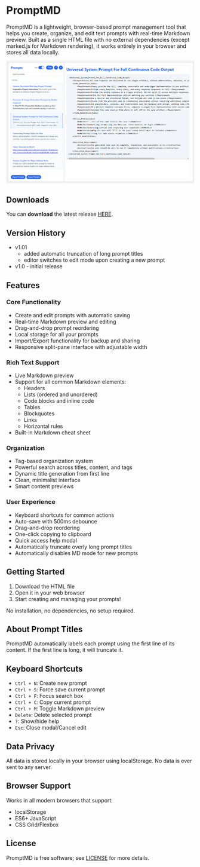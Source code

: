 # PromptMD

PromptMD is a lightweight, browser-based prompt management tool that helps you create, organize, and edit text prompts with real-time Markdown preview. Built as a single HTML file with no external dependencies (except marked.js for Markdown rendering), it works entirely in your browser and stores all data locally.

<p align="center"><img src="screenshots/PromptMD-screenshot.png"></p>

## Downloads
You can <b>download</b> the latest release [HERE](https://github.com/DexterLagan/PromptMD/releases/).

## Version History

- v1.01
  - added automatic truncation of long prompt titles
  - editor switches to edit mode upon creating a new prompt
- v1.0 - initial release

## Features

### Core Functionality
- Create and edit prompts with automatic saving
- Real-time Markdown preview and editing
- Drag-and-drop prompt reordering
- Local storage for all your prompts
- Import/Export functionality for backup and sharing
- Responsive split-pane interface with adjustable width

### Rich Text Support
- Live Markdown preview
- Support for all common Markdown elements:
  - Headers
  - Lists (ordered and unordered)
  - Code blocks and inline code
  - Tables
  - Blockquotes
  - Links
  - Horizontal rules
- Built-in Markdown cheat sheet

### Organization
- Tag-based organization system
- Powerful search across titles, content, and tags
- Dynamic title generation from first line
- Clean, minimalist interface
- Smart content previews

### User Experience
- Keyboard shortcuts for common actions
- Auto-save with 500ms debounce
- Drag-and-drop reordering
- One-click copying to clipboard
- Quick access help modal
- Automatically truncate overly long prompt titles
- Automatically disables MD mode for new prompts

## Getting Started

1. Download the HTML file
2. Open it in your web browser
3. Start creating and managing your prompts!

No installation, no dependencies, no setup required.

## About Prompt Titles

PromptMD automatically labels each prompt using the first line of its content.
If the first line is long, it will truncate it.

## Keyboard Shortcuts

- `Ctrl + N`: Create new prompt
- `Ctrl + S`: Force save current prompt
- `Ctrl + F`: Focus search box
- `Ctrl + C`: Copy current prompt
- `Ctrl + M`: Toggle Markdown preview
- `Delete`: Delete selected prompt
- `?`: Show/hide help
- `Esc`: Close modal/Cancel edit

## Data Privacy

All data is stored locally in your browser using localStorage. No data is ever sent to any server.

## Browser Support

Works in all modern browsers that support:
- localStorage
- ES6+ JavaScript
- CSS Grid/Flexbox

## License

PromptMD is free software; see [LICENSE](https://github.com/DexterLagan/PromptMD/blob/main/LICENSE) for more details.
